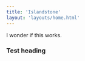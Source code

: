 ```yaml
---
title: 'Islandstone'
layout: 'layouts/home.html'
---
```

 
I wonder if this works.

### Test heading
